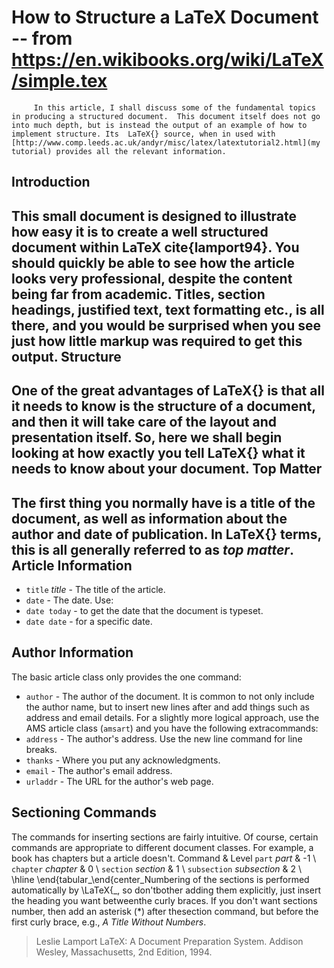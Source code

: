 How to Structure a LaTeX Document -- from https://en.wikibooks.org/wiki/LaTeX/simple.tex
===========
         In this article, I shall discuss some of the fundamental topics in producing a structured document.  This document itself does not go into much depth, but is instead the output of an example of how to implement structure. Its  LaTeX{} source, when in used with [http://www.comp.leeds.ac.uk/andyr/misc/latex/latextutorial2.html](my tutorial) provides all the relevant information.  
Introduction
-----------
 This small document is designed to illustrate how easy it is to create a well structured document within  LaTeX cite{lamport94}.  You should quickly be able to see how the article looks very professional, despite the content being far from academic.  Titles, section headings, justified text, text formatting etc., is all there, and you would be surprised when you see just how little markup was required to get this output.
Structure
-----------
 One of the great advantages of  LaTeX{} is that all it needs to know is the structure of a document, and then it will take care of the layout and presentation itself.  So, here we shall begin looking at how exactly you tell  LaTeX{} what it needs to know about your document.
Top Matter
-----------
 The first thing you normally have is a title of the document, as well as information about the author and date of publication.  In  LaTeX{} terms, this is all generally referred to as _top matter_.
Article Information
-----------

   - `title` _title_ - The title of the article.	
   -  `date` - The date. Use:		
   - `date today` - to get the			date that the document is typeset.			
   -  `date date` - for a  			specific date.		


Author Information
-----------
 The basic article class only provides the one command:
   - `author` - The author of the document.
 It is common to not only include the author name, but to insert new lines after and add things such as address and email details.  For a slightly more logical approach, use the AMS article class (`amsart`) and you have the following extracommands:
   - `address` - The author's address.  Use	the new line command for	line breaks.	
   -  `thanks` - Where you put any acknowledgments.	
   -  `email` - The author's email address.	
   -  `urladdr` - The URL for the author's web page.

Sectioning Commands
-----------
 The commands for inserting sections are fairly intuitive.  Of course, certain commands are appropriate to different document classes. For example, a book has chapters but a article doesn't. 	 	 	 	 	 	 		 		Command & Level                                        		`part` _part_ & -1 \\		`chapter` _chapter_ & 0 \\		`section` _section_ & 1 \\		`subsection` _subsection_ & 2 \\		\hline	\end{tabular_\end{center_Numbering of the sections is performed automatically by \LaTeX{_, so don'tbother adding them explicitly, just insert the heading you want betweenthe curly braces.  If you don't want sections number, then add an asterisk (*) after thesection command, but before the first curly brace, e.g., _A Title Without Numbers_.
> Leslie Lamport 
> LaTeX: A Document Preparation System. 
> Addison Wesley, Massachusetts, 
> 2nd Edition, 
> 1994. 

     